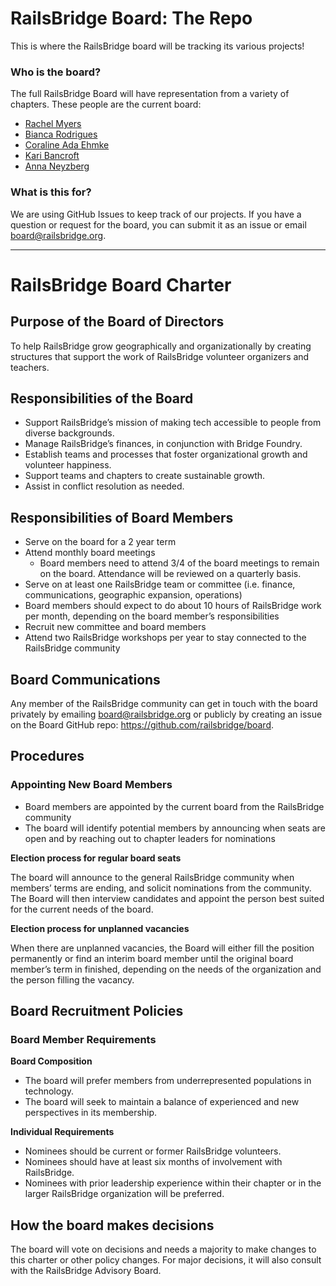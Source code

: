 # RailsBridge Board: The Repo

This is where the RailsBridge board will be tracking its various projects!

### Who is the board?

The full RailsBridge Board will have representation from a variety of chapters. These people are the current board:

* [Rachel Myers](https://twitter.com/rachelmyers)
* [Bianca Rodrigues](https://www.linkedin.com/in/biancarodrigues)
* [Coraline Ada Ehmke](http://where.coraline.codes)
* [Kari Bancroft](https://github.com/kariabancroft)
* [Anna Neyzberg](https://github.com/aneyzberg)

### What is this for? 

We are using GitHub Issues to keep track of our projects. If you have a question or request for the board, you can submit it as an issue or email board@railsbridge.org.

---

# RailsBridge Board Charter

## Purpose of the Board of Directors

To help RailsBridge grow geographically and organizationally by creating structures that support the work of RailsBridge volunteer organizers and teachers.

## Responsibilities of the Board

* Support RailsBridge’s mission of making tech accessible to people from diverse backgrounds.
* Manage RailsBridge’s finances, in conjunction with Bridge Foundry.
* Establish teams and processes that foster organizational growth and volunteer happiness.
* Support teams and chapters to create sustainable growth. 
* Assist in conflict resolution as needed.

## Responsibilities of Board Members

* Serve on the board for a 2 year term
* Attend monthly board meetings
  * Board members need to attend 3/4 of the board meetings to remain on the board. Attendance will be reviewed on a quarterly basis.
* Serve on at least one RailsBridge team or committee (i.e. finance, communications, geographic expansion, operations)
* Board members should expect to do about 10 hours of RailsBridge work per month, depending on the board member’s responsibilities
* Recruit new committee and board members
* Attend two RailsBridge workshops per year to stay connected to the RailsBridge community

## Board Communications

Any member of the RailsBridge community can get in touch with the board privately by emailing board@railsbridge.org or publicly by creating an issue on the Board GitHub repo: https://github.com/railsbridge/board.


## Procedures

### Appointing New Board Members

* Board members are appointed by the current board from the RailsBridge community
* The board will identify potential members by announcing when seats are open and by reaching out to chapter leaders for nominations

**Election process for regular board seats**

The board will announce to the general RailsBridge community when members’ terms are ending, and solicit nominations from the community. The Board will then interview candidates and appoint the person best suited for the current needs of the board. 

**Election process for unplanned vacancies**

When there are unplanned vacancies, the Board will either fill the position permanently or find an interim board member until the original board member’s term in finished, depending on the needs of the organization and the person filling the vacancy.

## Board Recruitment Policies

### Board Member Requirements

**Board Composition**

* The board will prefer members from underrepresented populations in technology.
* The board will seek to maintain a balance of experienced and new perspectives in its membership.

**Individual Requirements**

* Nominees should be current or former RailsBridge volunteers.
* Nominees should have at least six months of involvement with RailsBridge.
* Nominees with prior leadership experience within their chapter or in the larger RailsBridge organization will be preferred.

## How the board makes decisions

The board will vote on decisions and needs a majority to make changes to this charter or other policy changes. For major decisions, it will also consult with the RailsBridge Advisory Board.

